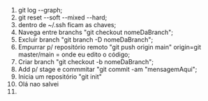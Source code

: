 1) git log --graph;
2) git reset --soft --mixed --hard;
3) dentro de ~/.ssh ficam as chaves;
4) Navega entre branchs "git checkout nomeDaBranch";
5) Excluir branch "git branch -D nomeDaBranch";
6) Empurrar p/ repositório remoto "git push origin main" origin=git master/main = onde eu edito o código;
7) Criar branch "git checkout -b nomeDaBranch";
8) Add p/ stage e commmitar "git commit -am "mensagemAqui";
9) Inicia um repositório "git init"
10) Olá nao salvei 
11)
